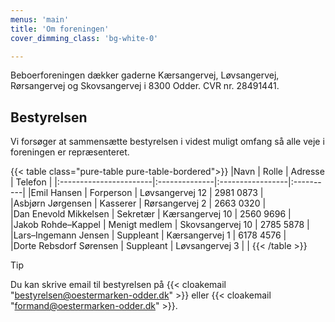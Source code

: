 ```yaml
---
menus: 'main'
title: 'Om foreningen'
cover_dimming_class: 'bg-white-0'

---
```


Beboerforeningen dækker gaderne Kærsangervej, Løvsangervej, Rørsangervej og Skovsangervej i 8300 Odder. CVR nr. 28491441.

## Bestyrelsen

Vi forsøger at sammensætte bestyrelsen i videst muligt omfang så alle veje i foreningen er repræsenteret.

{{< table class="pure-table pure-table-bordered">}}
|Navn                    | Rolle         | Adresse          | Telefon   |
|:-----------------------|:--------------|:-----------------|:----------|
|Emil&nbsp;Hansen             | Forperson     | Løvsangervej&nbsp;12  | 2981&nbsp;0873 |
|Asbjørn&nbsp;Jørgensen       | Kasserer      | Rørsangervej&nbsp;2   | 2663&nbsp;0320 |
|Dan&nbsp;Enevold&nbsp;Mikkelsen   | Sekretær      | Kærsangervej&nbsp;10  | 2560&nbsp;9696 |
|Jakob&nbsp;Rohde&ndash;Kappel      | Menigt medlem | Skovsangervej&nbsp;10 | 2785&nbsp;5878 |
|Lars&ndash;Ingemann&nbsp;Jensen    | Suppleant     | Kærsangervej&nbsp;1   | 6178&nbsp;4576 |
|Dorte&nbsp;Rebsdorf&nbsp;Sørensen | Suppleant     | Løvsangervej&nbsp;3   |           |
{{< /table >}}

> [!TIP]
> Du kan skrive email til bestyrelsen på {{< cloakemail "bestyrelsen@oestermarken-odder.dk" >}}
> eller {{< cloakemail "formand@oestermarken-odder.dk" >}}.

